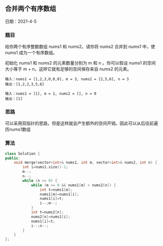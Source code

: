 ## 合并两个有序数组

日期：2021-4-5

### 题目

给你两个有序整数数组 nums1 和 nums2，请你将 nums2 合并到 nums1 中，使 nums1 成为一个有序数组。

初始化 nums1 和 nums2 的元素数量分别为 m 和 n 。你可以假设 nums1 的空间大小等于 m + n，这样它就有足够的空间保存来自 nums2 的元素。

```
输入：nums1 = [1,2,3,0,0,0], m = 3, nums2 = [2,5,6], n = 3
输出：[1,2,2,3,5,6]

输入：nums1 = [1], m = 1, nums2 = [], n = 0
输出：[1]
```

### 思路

可以采用双指针的思路，但是这样就会产生额外的空间开销。因此可以从后往前遍历nums1数组

### 算法

```c++
class Solution {
public:
    void merge(vector<int>& nums1, int m, vector<int>& nums2, int n) {
        int i=nums1.size()-1;
        m--;
        n--;
        while (n >= 0) {
            while (m >= 0 && nums1[m] > nums2[n]) {
                int t=nums1[m];
                nums1[m]=nums1[i];
                nums1[i]=t;
                i--;m--;
            }
            int t=nums2[n];
            nums2[n]=nums1[i];
            nums1[i]=t;
            i--;n--;
        }
    }
};
```

